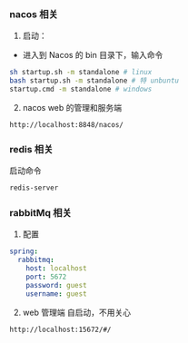 ### nacos 相关
1. 启动： 
- 进入到 Nacos 的 bin 目录下，输入命令
```bash
sh startup.sh -m standalone # linux
bash startup.sh -m standalone # 特 unbuntu
startup.cmd -m standalone # windows
``` 
2. nacos web 的管理和服务端
```text
http://localhost:8848/nacos/
```

### redis 相关
启动命令
```bash
redis-server
```

### rabbitMq 相关
1. 配置
```yaml
spring:
  rabbitmq:
    host: localhost
    port: 5672
    password: guest
    username: guest
```
2. web 管理端
自启动，不用关心
```text
http://localhost:15672/#/
```
